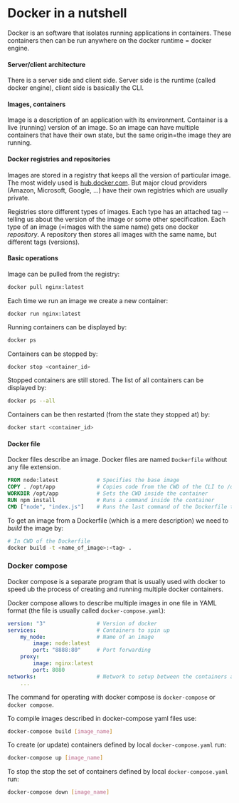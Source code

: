 # Docker in a nutshell

Docker is an software that isolates running applications in containers. These
containers then can be run anywhere on the docker runtime = docker engine.

#### Server/client architecture

There is a server side and client side. Server side is the runtime (called
docker engine), client side is basically the CLI.

#### Images, containers

Image is a description of an application with its environment. Container is a
live (running) version of an image. So an image can have multiple containers
that have their own state, but the same origin=the image they are running.

#### Docker registries and repositories

Images are stored in a registry that keeps all the version of particular image.
The most widely used is [hub.docker.com](https://hub.docker.com). But major
cloud providers (Amazon, Microsoft, Google, ...) have their own registries which
are usually private.

Registries store different types of images. Each type has an attached tag --
telling us about the version of the image or some other specification. Each type
of an image (=images with the same name) gets one docker *repository*. A
repository then stores all images with the same name, but different tags
(versions).

#### Basic operations


Image can be pulled from the registry:
```bash
docker pull nginx:latest
```

Each time we run an image we create a new container:
```
docker run nginx:latest
```

Running containers can be displayed by:
```bash
docker ps
```

Containers can be stopped by:
```bash
docker stop <container_id>
```

Stopped containers are still stored. The list of all containers can be displayed
by:
```bash
docker ps --all
```

Containers can be then restarted (from the state they stopped at) by:
```bash
docker start <container_id>
```

#### Docker file

Docker files describe an image. Docker files are named `Dockerfile` without any
file extension.

```Dockerfile
FROM node:latest            # Specifies the base image
COPY . /opt/app             # Copies code from the CWD of the CLI to /opt/app inside the container
WORKDIR /opt/app            # Sets the CWD inside the container
RUN npm install             # Runs a command inside the container
CMD ["node", "index.js"]    # Runs the last command of the Dockerfile that should start the dockerized service
```

To get an image from a Dockerfile (which is a mere description) we need to
*build* the image by:
```bash
# In CWD of the Dockerfile
docker build -t <name_of_image>:<tag> .
```

### Docker compose

Docker compose is a separate program that is usually used with docker to speed
ub the process of creating and running multiple docker containers.

Docker compose allows to describe multiple images in one file in YAML format
(the file is usually called `docker-compose.yaml`):

```yaml
version: "3"                # Version of docker
services:                   # Containers to spin up
    my_node:                # Name of an image
        image: node:latest
        port: "8888:80"     # Port forwarding
    proxy:
        image: nginx:latest
        port: 8080
networks:                   # Network to setup between the containers and the host
    ...
```

The command for operating with docker compose is `docker-compose` or `docker
compose`.

To compile images described in docker-compose yaml files use:

```bash
docker-compose build [image_name]
```

To create (or update) containers defined by local `docker-compose.yaml` run:
```bash
docker-compose up [image_name]
```

To stop the stop the set of containers defined by local `docker-compose.yaml`
run:
```bash
docker-compose down [image_name]
```
